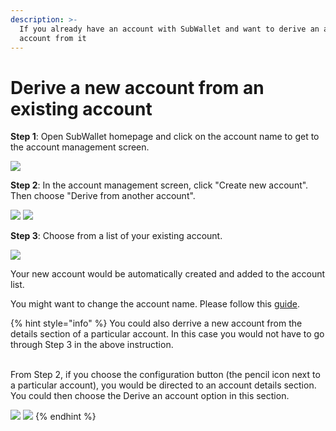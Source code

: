 ```yaml
---
description: >-
  If you already have an account with SubWallet and want to derive an additional
  account from it
---
```


# Derive a new account from an existing account

**Step 1**: Open SubWallet homepage and click on the account name to get to the account management screen.

![](<../../.gitbook/assets/image (63) (1) (1).png>)

**Step 2**: In the account management screen, click "Create new account". Then choose "Derive from another account".

![](<../../.gitbook/assets/image (59) (2).png>) ![](<../../.gitbook/assets/image (43) (1) (1).png>)

**Step 3**: Choose from a list of your existing account.

![](<../../.gitbook/assets/image (24) (4).png>)

Your new account would be automatically created and added to the account list.&#x20;

You might want to change the account name. Please follow this [guide](switch-between-accounts-and-change-account-name.md).



{% hint style="info" %}
You could also derrive a new account from the details section of a particular account. In this case you would not have to go through Step 3 in the above instruction.&#x20;

\
From Step 2, if you choose the configuration button (the pencil icon next to a particular account), you would be directed to an account details section. You could then choose the Derive an account option in this section.&#x20;

![](<../../.gitbook/assets/image (40) (3).png>) ![](<../../.gitbook/assets/image (7) (4).png>)
{% endhint %}



